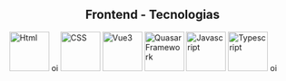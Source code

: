 <h2 style="text-align: center;">
    Frontend - Tecnologias
</h2>
<div>
    <img 
        src="https://cdn1.iconfinder.com/data/icons/programing-development-7/24/html_html5_web_programing_developer-512.png"
        alt="Html" 
        style="width: 70px; height: 70px;"
    >
    <span>
        oi
    </span>
    <img 
        src="https://upload.wikimedia.org/wikipedia/commons/thumb/6/62/CSS3_logo.svg/800px-CSS3_logo.svg.png"
        alt="CSS" 
        style="width: 70px; height: 70px;"
    >
    <img 
        src="https://storage.googleapis.com/eti-academy/courses/curso-de-vue-3-_-plataforma-ead.png"
        alt="Vue3" 
        style="width: 70px; height: 70px;"
    >
    <img 
        src="https://upload.wikimedia.org/wikipedia/en/2/29/Quasar_Logo.png"
        alt="Quasar Framework" 
        style="width: 70px; height: 70px;"
    >
    <img 
        src="https://upload.wikimedia.org/wikipedia/commons/thumb/9/99/Unofficial_JavaScript_logo_2.svg/1200px-Unofficial_JavaScript_logo_2.svg.png"
        alt="Javascript" 
        style="width: 70px; height: 70px;"
    >
    <img 
        src="https://www.datocms-assets.com/48401/1628645197-learn-typescript.png"
        alt="Typescript" 
        style="width: 70px; height: 70px;"
    >
    oi
</div>
